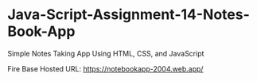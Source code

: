 # Java-Script-Assignment-14-Notes-Book-App
Simple Notes Taking App Using HTML, CSS, and JavaScript

Fire Base Hosted URL: https://notebookapp-2004.web.app/

